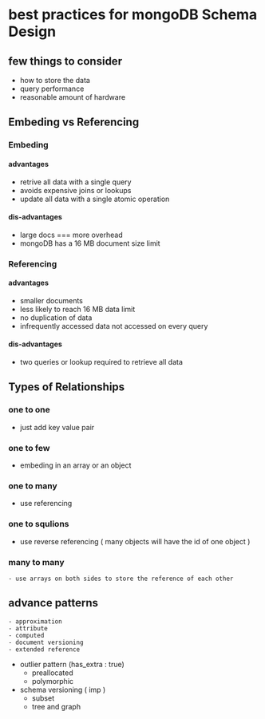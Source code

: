 

<!--MongoDb Schema Design Rules-->
<!--- Favor embedding unless there is a compelling reason not to-->
<!--- Needing to access an object on its own is a compelling reson not embed it-->
<!--- avoid joins and lookups if they can be avoided-->
<!--- arrays should not grow wihtou bounds-->
<!--- How you model your data depends entirely on your particular applications data access patterns-->


# best practices for mongoDB Schema Design

## few things to consider 
- how to store the data
- query performance
- reasonable amount of hardware


## Embeding vs Referencing
### Embeding 
#### advantages
- retrive all data with a single query
- avoids expensive joins or lookups
- update all data with a single atomic operation
#### dis-advantages
- large docs === more overhead
- mongoDB has a 16 MB document size limit

### Referencing
#### advantages
- smaller documents
- less likely to reach 16 MB data limit
- no duplication of data
- infrequently accessed data not accessed on every query
#### dis-advantages
- two queries or lookup required to retrieve all data


## Types of Relationships
### one to one
- just add key value pair

### one to few
- embeding in an array or an object
### one to many
- use referencing 
### one to squlions
- use reverse referencing ( many objects will have the id of one object )
### many to many
    - use arrays on both sides to store the reference of each other 


## advance patterns
    - approximation
    - attribute
    - computed
    - document versioning
    - extended reference
- outlier pattern (has_extra : true)
    - preallocated
    - polymorphic
- schema versioning ( imp )
    - subset
    - tree and graph
